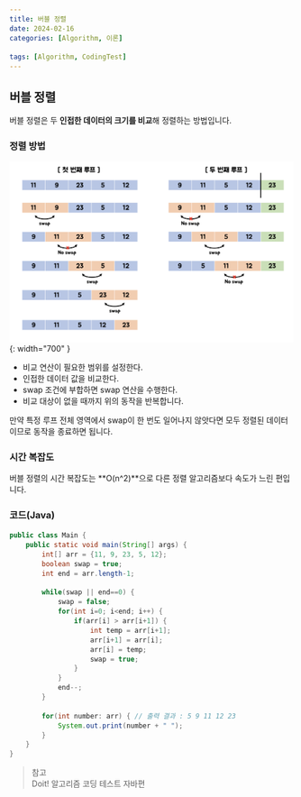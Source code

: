 ```yaml
---
title: 버블 정렬
date: 2024-02-16
categories: [Algorithm, 이론]

tags: [Algorithm, CodingTest]
---
```


## 버블 정렬
버블 정렬은 두 **인접한 데이터의 크기를 비교**해 정렬하는 방법입니다.

### 정렬 방법

![bubble](/assets/img/posts/2024-02-16/bubble.png){: width="700" }

- 비교 연산이 필요한 범위를 설정한다.
- 인접한 데이터 값을 비교한다.
- swap 조건에 부합하면 swap 연산을 수행한다.
- 비교 대상이 없을 때까지 위의 동작을 반복합니다.

만약 특정 루프 전체 영역에서 swap이 한 번도 일어나지 않앗다면 모두 정렬된 데이터이므로 동작을 종료하면 됩니다.

### 시간 복잡도
버블 정렬의 시간 복잡도는 **O(n^2)**으로 다른 정렬 알고리즘보다 속도가 느린 편입니다.

### 코드(Java)
```java
public class Main {
    public static void main(String[] args) {
        int[] arr = {11, 9, 23, 5, 12};
        boolean swap = true;
        int end = arr.length-1;

        while(swap || end==0) {
            swap = false;
            for(int i=0; i<end; i++) {
                if(arr[i] > arr[i+1]) {
                    int temp = arr[i+1];
                    arr[i+1] = arr[i];
                    arr[i] = temp;
                    swap = true;
                } 
            }
            end--;
        }

        for(int number: arr) { // 출력 결과 : 5 9 11 12 23
            System.out.print(number + " ");
        }
    }
}
```

> 참고 <br>
> Doit! 알고리즘 코딩 테스트 자바편
